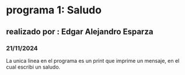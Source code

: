 # programa 1: Saludo
## realizado por : Edgar Alejandro Esparza 
### 21/11/2024
La unica linea en el programa es un print que imprime un mensaje, en el cual escribi un saludo.

